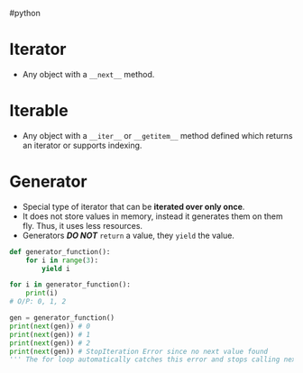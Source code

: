 #python 

# Iterator
+ Any object with a `__next__` method.
# Iterable
+ Any object with a `__iter__` or `__getitem__` method defined which returns an iterator or supports indexing.
# Generator
+ Special type of iterator that can be **iterated over only once**.
+ It does not store values in memory, instead it generates them on them fly. Thus, it uses less resources.
+ Generators ***DO NOT*** `return` a value, they `yield` the value.
```python
def generator_function():
	for i in range(3):
		yield i

for i in generator_function():
	print(i)
# O/P: 0, 1, 2

gen = generator_function()
print(next(gen)) # 0
print(next(gen)) # 1
print(next(gen)) # 2
print(next(gen)) # StopIteration Error since no next value found
''' The for loop automatically catches this error and stops calling next() so we don't see this error in first example.'''
```
 ```